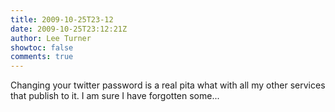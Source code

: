 ```yaml
---
title: 2009-10-25T23-12
date: 2009-10-25T23:12:21Z
author: Lee Turner
showtoc: false
comments: true
---
```


Changing your twitter password is a real pita what with all my other services that publish to it.  I am sure I have forgotten some...

